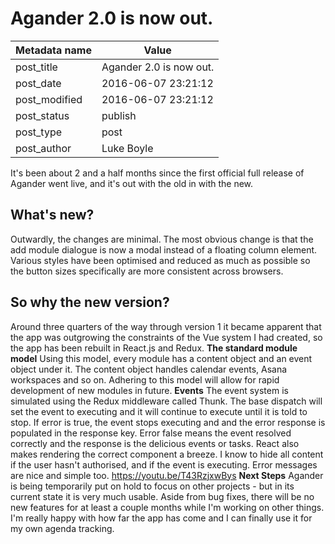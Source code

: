# Agander 2.0 is now out.

| Metadata name | Value                   |
| ------------- | ----------------------- |
| post_title    | Agander 2.0 is now out. |
| post_date     | 2016-06-07 23:21:12     |
| post_modified | 2016-06-07 23:21:12     |
| post_status   | publish                 |
| post_type     | post                    |
| post_author   | Luke Boyle              |

It's been about 2 and a half months since the first official full release of Agander went live, and it's out with the old in with the new.

## What's new?

Outwardly, the changes are minimal. The most obvious change is that the add module dialogue is now a modal instead of a floating column element. Various styles have been optimised and reduced as much as possible so the button sizes specifically are more consistent across browsers.

## So why the new version?

Around three quarters of the way through version 1 it became apparent that the app was outgrowing the constraints of the Vue system I had created, so the app has been rebuilt in React.js and Redux. **The standard module model** Using this model, every module has a content object and an event object under it. The content object handles calendar events, Asana workspaces and so on. Adhering to this model will allow for rapid development of new modules in future. **Events** The event system is simulated using the Redux middleware called Thunk. The base dispatch will set the event to executing and it will continue to execute until it is told to stop. If error is true, the event stops executing and and the error response is populated in the response key. Error false means the event resolved correctly and the response is the delicious events or tasks. React also makes rendering the correct component a breeze. I know to hide all content if the user hasn't authorised, and if the event is executing. Error messages are nice and simple too. https://youtu.be/T43RzjxwBys **Next Steps** Agander is being temporarily put on hold to focus on other projects - but in its current state it is very much usable. Aside from bug fixes, there will be no new features for at least a couple months while I'm working on other things. I'm really happy with how far the app has come and I can finally use it for my own agenda tracking.
